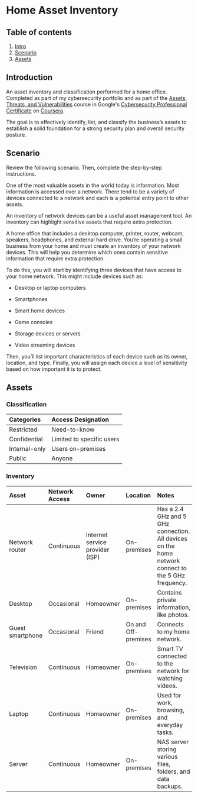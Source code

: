 # Home Asset Inventory

## Table of contents

1. [Intro](#intro)
2. [Scenario](#scenario)
3. [Assets](#assets)
   
## Introduction <a name="intro">

An asset inventory and classification performed for a home office. Completed as part of my cybersecurity portfolio and as part of the <a href='https://www.coursera.org/learn/assets-threats-and-vulnerabilities?specialization=cybersecurity-certificate'> Assets, Threats, and Vulnerabilities</a>  course 
in Google's <a href='https://www.coursera.org/google-certificates/cybersecurity-certificate'>Cybersecurity Professional Certificate</a> on <a href='https://www.coursera.org/'>Coursera</a>.
   
The goal is to effectively identify, list, and classify the business’s assets to establish a solid foundation for a strong security plan and overall security posture.

## Scenario <a name="scenario">

Review the following scenario. Then, complete the step-by-step instructions.

One of the most valuable assets in the world today is information. Most information is accessed over a network. There tend to be a variety of devices connected to a network and each is a potential entry point to other assets.

An inventory of network devices can be a useful asset management tool. An inventory can highlight sensitive assets that require extra protection.

A home office that includes a desktop computer, printer, router, webcam, speakers, headphones, and external hard drive.
You’re operating a small business from your home and must create an inventory of your network devices. This will help you determine which ones contain sensitive information that require extra protection.

To do this, you will start by identifying three devices that have access to your home network. This might include devices such as:

- Desktop or laptop computers

- Smartphones

- Smart home devices

- Game consoles

- Storage devices or servers

- Video streaming devices

Then, you’ll list important characteristics of each device such as its owner, location, and type. Finally, you will assign each device a level of sensitivity based on how important it is to protect.

## Assets <a name="assets">

### Classification 

| Categories | Access Designation |
| :--------- | :----------------- |
| Restricted | Need-to-know | 
| Confidential | Limited to specific users |
| Internal-only | Users on-premises | 
| Public | Anyone | 

### Inventory

| Asset | Network Access |	Owner	| Location | Notes | Sensitivity | 
| :---- | :------------- | :---- | :------- | :---- | :---------- |
| Network router | Continuous | Internet service provider (ISP) | On-premises | Has a 2.4 GHz and 5 GHz connection. All devices on the home network connect to the 5 GHz frequency.	| Confidential	| 
| Desktop | Occasional | Homeowner | On-premises |	Contains private information, like photos. | Restricted | 
| Guest smartphone | Occasional | Friend | On and Off-premises | Connects to my home network. | Internal-only | 
| Television | Continuous | Homeowner | On-premises | Smart TV connected to the network for watching videos.| Internal-only
| Laptop | Continuous | Homeowner | On-premises | Used for work, browsing, and everyday tasks. | Internal-only
| Server | Continuous | Homeowner | On-premises | NAS server storing various files, folders, and data backups. | Restricted
